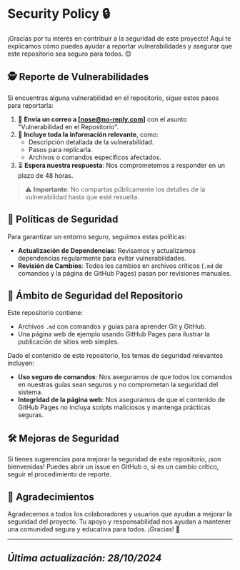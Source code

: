 # Security Policy 🔒

¡Gracias por tu interés en contribuir a la seguridad de este proyecto! Aquí te explicamos cómo puedes ayudar a reportar vulnerabilidades y asegurar que este repositorio sea seguro para todos. 😊

## 🕵️ Reporte de Vulnerabilidades

Si encuentras alguna vulnerabilidad en el repositorio, sigue estos pasos para reportarla:

1. 📧 **Envía un correo a [nose@no-reply.com]** con el asunto "Vulnerabilidad en el Repositorio".
2. 📝 **Incluye toda la información relevante**, como:
   - Descripción detallada de la vulnerabilidad.
   - Pasos para replicarla.
   - Archivos o comandos específicos afectados.
3. ⏳ **Espera nuestra respuesta**: Nos comprometemos a responder en un plazo de 48 horas.

> ⚠️ **Importante**: No compartas públicamente los detalles de la vulnerabilidad hasta que esté resuelta.

## 🔄 Políticas de Seguridad

Para garantizar un entorno seguro, seguimos estas políticas:

- **Actualización de Dependencias**: Revisamos y actualizamos dependencias regularmente para evitar vulnerabilidades.
- **Revisión de Cambios**: Todos los cambios en archivos críticos (`.md` de comandos y la página de GitHub Pages) pasan por revisiones manuales.

## 🔐 Ámbito de Seguridad del Repositorio

Este repositorio contiene:

- Archivos `.md` con comandos y guías para aprender Git y GitHub.
- Una página web de ejemplo usando GitHub Pages para ilustrar la publicación de sitios web simples.

Dado el contenido de este repositorio, los temas de seguridad relevantes incluyen:

- **Uso seguro de comandos**: Nos aseguramos de que todos los comandos en nuestras guías sean seguros y no comprometan la seguridad del sistema.
- **Integridad de la página web**: Nos aseguramos de que el contenido de GitHub Pages no incluya scripts maliciosos y mantenga prácticas seguras.

## 🛠️ Mejoras de Seguridad

Si tienes sugerencias para mejorar la seguridad de este repositorio, ¡son bienvenidas! Puedes abrir un issue en GitHub o, si es un cambio crítico, seguir el procedimiento de reporte.

## 🎉 Agradecimientos

Agradecemos a todos los colaboradores y usuarios que ayudan a mejorar la seguridad del proyecto. Tu apoyo y responsabilidad nos ayudan a mantener una comunidad segura y educativa para todos. ¡Gracias! 🙏

---

## _Última actualización: 28/10/2024_

